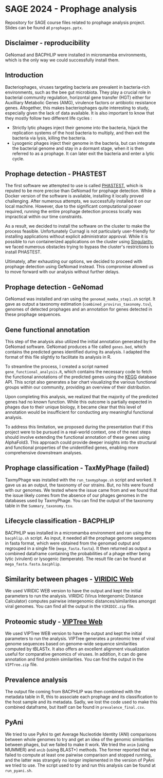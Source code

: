 # SAGE 2024 - Prophage analysis
Repository for SAGE course files related to prophage analysis project. Slides can be found at `prophages.pptx`. 

## Disclaimer -  reproducibility

GeNomad and BACPHLIP were installed in micromamba environments, which is the only way we could successfully install them. 

## Introduction

Bacteriophages, viruses targeting bacteria are prevalent in bacteria-rich environments, such as the bee gut microbiota. They play a crucial role in bacterial community regulation, horizontal gene transfer (HGT) either for Auxilliary Metabolic Genes (AMG), virulence factors or antibiotic resistance genes. Altogether, this makes bacteriophages quite interesting to study, especially given the lack of data available. It is also important to know that they mostly follow two different life cycles :

- Strictly lytic phages inject their genome into the bacteria, hijack the replication systems of the host bacteria to multiply, and then exit the bacteria via lysis, killing the bacteria.
- Lysogenic phages inject their genome in the bacteria, but can integrate the bacterial genome and stay in a dormant stage, when it is then referred to as a prophage. It can later exit the bacteria and enter a lytic cycle.

## Prophage detection - PHASTEST

The first software we attempted to use is called [PHASTEST](https://phastest.ca/), which is reputed to be more precise than GeNomad for prophage detection. While a Docker version of the software is available, installing it locally proved challenging. After numerous attempts, we successfully installed it on our local machine. However, due to the significant computational power required, running the entire prophage detection process locally was impractical within our time constraints.

As a result, we decided to install the software on the cluster to make the process feasible. Unfortunately Curnagl is not particularly user-friendly for installing applications without explicit administrator approval. While it is possible to run containerized applications on the cluster using [Singularity](https://github.com/apptainer/singularity), we faced numerous obstacles trying to bypass the cluster's restrictions to install PHASTEST.

Ultimately, after exhausting our options, we decided to proceed with prophage detection using GeNomad instead. This compromise allowed us to move forward with our analysis without further delays.

## Prophage detection - GeNomad

GeNomad was installed and ran using the `genomad_mamba_step1.sh` script. It gave as output a taxonomy estimation (`combined_provirus_taxonomy.tsv`), genomes of detected prophages and an annotation for genes detected in these prophage sequences. 

## Gene functional annotation

This step of the analysis also utilized the initial annotation generated by the GeNomad software. GeNomad produces a file called `genes.bed`, which contains the predicted genes identified during its analysis. I adapted the format of this file slightly to facilitate its analysis in R.

To streamline the process, I created a script named `gene_functional_analysis.R`, which contains the necessary code to fetch the functional annotations of the predicted genes using the  [KEGG](https://www.genome.jp/kegg/) database API. This script also generates a bar chart visualizing the various functional groups within our community, providing an overview of their distribution.

Upon completing this analysis, we realized that the majority of the predicted genes had no known function. While this outcome is partially expected in phages due to their unique biology, it became clear that this level of annotation would be insufficient for conducting any meaningful functional analysis.

To address this limitation, we proposed during the presentation that if this project were to be pursued in a real-world context, one of the next steps should involve extending the functional annotation of these genes using AlphaFold3. This approach could provide deeper insights into the structural and functional properties of the unidentified genes, enabling more comprehensive downstream analyses.

## Prophage classification - TaxMyPhage (failed)

TaxmyPhage was installed with the `run_taxmyphage.sh` script and worked. It gave us as an output, the taxonomy of our strains. But, no hits were found with our genomes. We tested where the issue came from and we found that the issue likely comes from the absence of our phages genomes in the databases used by TaxmyPhage. You can find the output of the taxonomy table in the `Summary_taxonomy.tsv`.

## Lifecycle classification - BACPHLIP

BACPHLIP was installed in a micromamba environment and ran using the `bacphlip.sh` script. As input, it needed all the prophage genome sequences in fasta format, which were obtained from the genomad output and regrouped in a single file (`mega_fasta.fasta`). It then returned as output a combined dataframe containing the probabilities of a phage either being lytic (virulent) or lysogenic (temperate). The result file can be found at `mega_fasta.fasta.bacphlip`. 

## Similarity between phages - [VIRIDIC Web](https://rhea.icbm.uni-oldenburg.de/viridic/)

We used VIRIDIC WEB version to have the output and kept the initial parameters to run the analysis. VIRIDIC (Virus Intergenomic Distance Calculator) computes pairwise intergenomic distances/similarities amongst viral genomes. You can find all the output in the `VIRIDIC.zip` file.

## Proteomic study - [VIPTree Web](https://www.genome.jp/viptree/upload)

We used VIPTree WEB version to have the output and kept the initial parameters to run the analysis.
VIPTree generates a proteomic tree of viral genome sequences based on genome-wide sequence similarities computed by tBLASTx. It also offers an excellent alignment visualization useful for comparative genomics of viruses. In addition, it can do gene annotation and find protein similarities. You can find the output in the `VIPTree.zip` file. 


## Prevalence analysis

The output file coming from BACPHLIP was then combined with the metadata table in R, this to associate each prophage and its classification to the host sample and its metadata. Sadly, we lost the code used to make this combined dataframe, but itself can be found in `prevalence_final.csv`. 

## PyAni

We tried to use PyAni to get Average Nucleotide Identity (ANI) comparisons between whole genomes to try and get an idea of the genomic similarities between phages, but we failed to make it work. We tried the `anim` (using MUMMER) and `anib` (using BLAST+) methods. The former reported that we failed to compute at least one pairwise comparison and stopped running, and the latter was strangely no longer implemented in the version of PyAni we tried to use. The script used to try and run this analysis can be found at `run_pyani.sh`.


